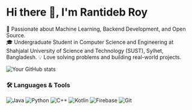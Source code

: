 # Hi there 👋, I'm Rantideb Roy

🚀 Passionate about Machine Learning, Backend Development, and Open Source.  
🎓 Undergraduate Student in Computer Science and Engineering at Shahjalal University of Science and Technology (SUST), Sylhet, Bangladesh.
💡 Love solving problems and building real-world projects.


![Your GitHub stats](https://github-readme-stats.vercel.app/api?username=rantidebRoy&show_icons=true&theme=tokyonight)

### 🛠️ Languages & Tools
![Java](https://img.shields.io/badge/Java-orange?logo=openjdk&logoColor=white)
![Python](https://img.shields.io/badge/Python-blue?logo=python&logoColor=white)
![C++](https://img.shields.io/badge/C++-00599C?logo=c%2B%2B&logoColor=white)
![Kotlin](https://img.shields.io/badge/Kotlin-purple?logo=kotlin&logoColor=white)
![Firebase](https://img.shields.io/badge/Firebase-ffca28?logo=firebase&logoColor=black)
![Git](https://img.shields.io/badge/Git-F05032?logo=git&logoColor=white)





